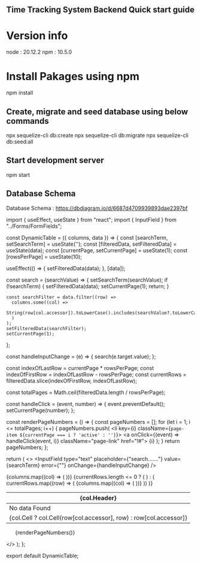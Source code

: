 ## Time Tracking System Backend Quick start guide

# Version info

node : 20.12.2
npm : 10.5.0

# Install Pakages using npm

npm install

## Create, migrate and seed database using below commands

npx sequelize-cli db:create
npx sequelize-cli db:migrate
npx sequelize-cli db:seed:all

## Start development server

npm start

## Database Schema

Database Schema : https://dbdiagram.io/d/6687d4709939893dae2397bf



import { useEffect, useState } from "react";
import { InputField } from "../Forms/FormFields";

const DynamicTable = ({ columns, data }) => {
  const [searchTerm, setSearchTerm] = useState('');
  const [filteredData, setFilteredData] = useState(data);
  const [currentPage, setCurrentPage] = useState(1);
  const [rowsPerPage] = useState(10);

  useEffect(() => {
    setFilteredData(data);
  }, [data]);

  const search = (searchValue) => {
    setSearchTerm(searchValue);
    if (!searchTerm) {
      setFilteredData(data);
      setCurrentPage(1);
      return;
    }

    const searchFilter = data.filter((row) =>
      columns.some((col) =>
        String(row[col.accessor]).toLowerCase().includes(searchValue?.toLowerCase())
      )
    );
    setFilteredData(searchFilter);
    setCurrentPage(1);
  };

  const handleInputChange = (e) => {
    search(e.target.value);
  };

  const indexOfLastRow = currentPage * rowsPerPage;
  const indexOfFirstRow = indexOfLastRow - rowsPerPage;
  const currentRows = filteredData.slice(indexOfFirstRow, indexOfLastRow);

  const totalPages = Math.ceil(filteredData.length / rowsPerPage);

  const handleClick = (event, number) => {
    event.preventDefault();
    setCurrentPage(number);
  };

  const renderPageNumbers = () => {
    const pageNumbers = [];
    for (let i = 1; i <= totalPages; i++) {
      pageNumbers.push(
        <li key={i} className={`page-item ${currentPage === i ? 'active' : ''}`}>
          <a onClick={(event) => handleClick(event, i)} className="page-link" href="!#">
            {i}
          </a>
        </li>
      );
    }
    return pageNumbers;
  };

  return (
    <>
      <InputField type="text" placeholder={"search......."} value={searchTerm} error={""} onChange={handleInputChange} />
      <div className="relative overflow-x-auto shadow-md sm:rounded-lg">
        <table className="w-full text-sm text-left rtl:text-right text-gray-500 dark:text-gray-400">
          <thead className="text-xs text-gray-700 uppercase bg-gray-50 dark:bg-gray-700 dark:text-gray-400">
            <tr>
              {columns.map((col) => (
                <th key={col.accessor} scope="col" className="px-6 py-3">{col.Header}</th>
              ))}
            </tr>
          </thead>
          <tbody>
            {currentRows.length <= 0 ? (
              <tr className='bg-white border-b dark:bg-gray-800 dark:border-gray-700 hover:bg-gray-50 dark:hover:bg-gray-600'>
                <td colSpan={columns.length} className='px-6 py-4 text-center'>No data Found</td>
              </tr>
            ) : (
              currentRows.map((row) => (
                <tr key={row.id} className="bg-white border-b dark:bg-gray-800 dark:border-gray-700 hover:bg-gray-50 dark:hover:bg-gray-600">
                  {columns.map((col) => (
                    <td key={col.accessor} className="px-6 py-4 font-semibold text-gray-900 dark:text-white">
                      {col.Cell ? col.Cell(row[col.accessor], row) : row[col.accessor]}
                    </td>
                  ))}
                </tr>
              ))
            )}
          </tbody>
        </table>
      </div>
      <nav className="mt-4">
        <ul className="pagination">
          {renderPageNumbers()}
        </ul>
      </nav>
    </>
  );
};

export default DynamicTable;
